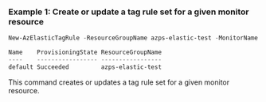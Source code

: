 ### Example 1: Create or update a tag rule set for a given monitor resource
```powershell
New-AzElasticTagRule -ResourceGroupName azps-elastic-test -MonitorName elastic-pwsh02 -LogRuleSendActivityLog

Name    ProvisioningState ResourceGroupName
----    ----------------- -----------------
default Succeeded         azps-elastic-test
```

This command creates or updates a tag rule set for a given monitor resource.


